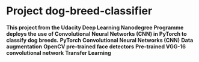 # Project dog-breed-classifier

__This project from the Udacity Deep Learning Nanodegree Programme deploys the use of Convolutional Neural Networks (CNN) in PyTorch to classify dog breeds.__
    **PyTorch**
    **Convolutional Neural Networks (CNN)**
    **Data augmentation**
    **OpenCV pre-trained face detectors**
    **Pre-trained VGG-16 convolutional network**
    **Transfer Learning**
    
   
